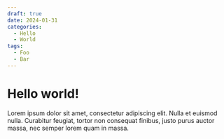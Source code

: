 ```yaml
---
draft: true 
date: 2024-01-31 
categories:
  - Hello
  - World
tags:
  - Foo
  - Bar
---
```


# Hello world!
Lorem ipsum dolor sit amet, consectetur adipiscing elit. Nulla et euismod
nulla. Curabitur feugiat, tortor non consequat finibus, justo purus auctor
massa, nec semper lorem quam in massa.

<!-- more -->